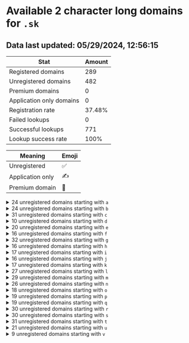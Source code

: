 # Available 2 character long domains for `.sk`

## Data last updated: 05/29/2024, 12:56:15

|Stat|Amount|
|--|--|
|Registered domains|289|
|Unregistered domains|482|
|Premium domains|0|
|Application only domains|0|
|Registration rate|37.48%|
|Failed lookups|0|
|Successful lookups|771|
|Lookup success rate|100%|


|Meaning|Emoji|
|--|--|
|Unregistered|:white_check_mark:|
|Application only|:writing_hand:|
|Premium domain|:gem:|

<details>
<summary>24 unregistered domains starting with <bold><code>a</code></bold></summary>

|Type|Domain|
|--|--|
|:white_check_mark:|`a4.sk`|
|:white_check_mark:|`a5.sk`|
|:white_check_mark:|`a6.sk`|
|:white_check_mark:|`a7.sk`|
|:white_check_mark:|`a8.sk`|
|:white_check_mark:|`a9.sk`|
|:white_check_mark:|`ac.sk`|
|:white_check_mark:|`ad.sk`|
|:white_check_mark:|`ae.sk`|
|:white_check_mark:|`af.sk`|
|:white_check_mark:|`ag.sk`|
|:white_check_mark:|`ai.sk`|
|:white_check_mark:|`al.sk`|
|:white_check_mark:|`am.sk`|
|:white_check_mark:|`an.sk`|
|:white_check_mark:|`ao.sk`|
|:white_check_mark:|`aq.sk`|
|:white_check_mark:|`ar.sk`|
|:white_check_mark:|`as.sk`|
|:white_check_mark:|`at.sk`|
|:white_check_mark:|`au.sk`|
|:white_check_mark:|`aw.sk`|
|:white_check_mark:|`ax.sk`|
|:white_check_mark:|`az.sk`|
</details>
<details>
<summary>24 unregistered domains starting with <bold><code>b</code></bold></summary>

|Type|Domain|
|--|--|
|:white_check_mark:|`ba.sk`|
|:white_check_mark:|`bb.sk`|
|:white_check_mark:|`bc.sk`|
|:white_check_mark:|`bd.sk`|
|:white_check_mark:|`be.sk`|
|:white_check_mark:|`bf.sk`|
|:white_check_mark:|`bg.sk`|
|:white_check_mark:|`bh.sk`|
|:white_check_mark:|`bi.sk`|
|:white_check_mark:|`bj.sk`|
|:white_check_mark:|`bl.sk`|
|:white_check_mark:|`bm.sk`|
|:white_check_mark:|`bn.sk`|
|:white_check_mark:|`bo.sk`|
|:white_check_mark:|`bp.sk`|
|:white_check_mark:|`bq.sk`|
|:white_check_mark:|`br.sk`|
|:white_check_mark:|`bs.sk`|
|:white_check_mark:|`bt.sk`|
|:white_check_mark:|`bv.sk`|
|:white_check_mark:|`bw.sk`|
|:white_check_mark:|`bx.sk`|
|:white_check_mark:|`by.sk`|
|:white_check_mark:|`bz.sk`|
</details>
<details>
<summary>31 unregistered domains starting with <bold><code>c</code></bold></summary>

|Type|Domain|
|--|--|
|:white_check_mark:|`c0.sk`|
|:white_check_mark:|`c4.sk`|
|:white_check_mark:|`c5.sk`|
|:white_check_mark:|`c6.sk`|
|:white_check_mark:|`c7.sk`|
|:white_check_mark:|`ca.sk`|
|:white_check_mark:|`cb.sk`|
|:white_check_mark:|`cc.sk`|
|:white_check_mark:|`cd.sk`|
|:white_check_mark:|`ce.sk`|
|:white_check_mark:|`cf.sk`|
|:white_check_mark:|`cg.sk`|
|:white_check_mark:|`ch.sk`|
|:white_check_mark:|`ci.sk`|
|:white_check_mark:|`cj.sk`|
|:white_check_mark:|`ck.sk`|
|:white_check_mark:|`cl.sk`|
|:white_check_mark:|`cm.sk`|
|:white_check_mark:|`cn.sk`|
|:white_check_mark:|`co.sk`|
|:white_check_mark:|`cp.sk`|
|:white_check_mark:|`cq.sk`|
|:white_check_mark:|`cr.sk`|
|:white_check_mark:|`cs.sk`|
|:white_check_mark:|`ct.sk`|
|:white_check_mark:|`cu.sk`|
|:white_check_mark:|`cv.sk`|
|:white_check_mark:|`cw.sk`|
|:white_check_mark:|`cx.sk`|
|:white_check_mark:|`cy.sk`|
|:white_check_mark:|`cz.sk`|
</details>
<details>
<summary>10 unregistered domains starting with <bold><code>d</code></bold></summary>

|Type|Domain|
|--|--|
|:white_check_mark:|`d3.sk`|
|:white_check_mark:|`de.sk`|
|:white_check_mark:|`df.sk`|
|:white_check_mark:|`dg.sk`|
|:white_check_mark:|`dj.sk`|
|:white_check_mark:|`dk.sk`|
|:white_check_mark:|`dm.sk`|
|:white_check_mark:|`do.sk`|
|:white_check_mark:|`dy.sk`|
|:white_check_mark:|`dz.sk`|
</details>
<details>
<summary>20 unregistered domains starting with <bold><code>e</code></bold></summary>

|Type|Domain|
|--|--|
|:white_check_mark:|`e0.sk`|
|:white_check_mark:|`e2.sk`|
|:white_check_mark:|`e3.sk`|
|:white_check_mark:|`e4.sk`|
|:white_check_mark:|`e5.sk`|
|:white_check_mark:|`ec.sk`|
|:white_check_mark:|`ee.sk`|
|:white_check_mark:|`ef.sk`|
|:white_check_mark:|`eg.sk`|
|:white_check_mark:|`eh.sk`|
|:white_check_mark:|`ei.sk`|
|:white_check_mark:|`ej.sk`|
|:white_check_mark:|`ek.sk`|
|:white_check_mark:|`el.sk`|
|:white_check_mark:|`em.sk`|
|:white_check_mark:|`er.sk`|
|:white_check_mark:|`es.sk`|
|:white_check_mark:|`ew.sk`|
|:white_check_mark:|`ex.sk`|
|:white_check_mark:|`ez.sk`|
</details>
<details>
<summary>16 unregistered domains starting with <bold><code>f</code></bold></summary>

|Type|Domain|
|--|--|
|:white_check_mark:|`f6.sk`|
|:white_check_mark:|`f7.sk`|
|:white_check_mark:|`fe.sk`|
|:white_check_mark:|`ff.sk`|
|:white_check_mark:|`fi.sk`|
|:white_check_mark:|`fj.sk`|
|:white_check_mark:|`fk.sk`|
|:white_check_mark:|`fm.sk`|
|:white_check_mark:|`fo.sk`|
|:white_check_mark:|`fp.sk`|
|:white_check_mark:|`fq.sk`|
|:white_check_mark:|`fr.sk`|
|:white_check_mark:|`fw.sk`|
|:white_check_mark:|`fx.sk`|
|:white_check_mark:|`fy.sk`|
|:white_check_mark:|`fz.sk`|
</details>
<details>
<summary>32 unregistered domains starting with <bold><code>g</code></bold></summary>

|Type|Domain|
|--|--|
|:white_check_mark:|`g0.sk`|
|:white_check_mark:|`g1.sk`|
|:white_check_mark:|`g2.sk`|
|:white_check_mark:|`g3.sk`|
|:white_check_mark:|`g4.sk`|
|:white_check_mark:|`g5.sk`|
|:white_check_mark:|`g9.sk`|
|:white_check_mark:|`ga.sk`|
|:white_check_mark:|`gb.sk`|
|:white_check_mark:|`gc.sk`|
|:white_check_mark:|`gd.sk`|
|:white_check_mark:|`ge.sk`|
|:white_check_mark:|`gf.sk`|
|:white_check_mark:|`gg.sk`|
|:white_check_mark:|`gh.sk`|
|:white_check_mark:|`gi.sk`|
|:white_check_mark:|`gj.sk`|
|:white_check_mark:|`gk.sk`|
|:white_check_mark:|`gl.sk`|
|:white_check_mark:|`gm.sk`|
|:white_check_mark:|`gn.sk`|
|:white_check_mark:|`gp.sk`|
|:white_check_mark:|`gq.sk`|
|:white_check_mark:|`gr.sk`|
|:white_check_mark:|`gs.sk`|
|:white_check_mark:|`gt.sk`|
|:white_check_mark:|`gu.sk`|
|:white_check_mark:|`gv.sk`|
|:white_check_mark:|`gw.sk`|
|:white_check_mark:|`gx.sk`|
|:white_check_mark:|`gy.sk`|
|:white_check_mark:|`gz.sk`|
</details>
<details>
<summary>16 unregistered domains starting with <bold><code>h</code></bold></summary>

|Type|Domain|
|--|--|
|:white_check_mark:|`h6.sk`|
|:white_check_mark:|`h7.sk`|
|:white_check_mark:|`h8.sk`|
|:white_check_mark:|`h9.sk`|
|:white_check_mark:|`hh.sk`|
|:white_check_mark:|`hi.sk`|
|:white_check_mark:|`hk.sk`|
|:white_check_mark:|`hm.sk`|
|:white_check_mark:|`hn.sk`|
|:white_check_mark:|`hq.sk`|
|:white_check_mark:|`hr.sk`|
|:white_check_mark:|`hs.sk`|
|:white_check_mark:|`ht.sk`|
|:white_check_mark:|`hu.sk`|
|:white_check_mark:|`hv.sk`|
|:white_check_mark:|`hw.sk`|
</details>
<details>
<summary>17 unregistered domains starting with <bold><code>i</code></bold></summary>

|Type|Domain|
|--|--|
|:white_check_mark:|`i6.sk`|
|:white_check_mark:|`i7.sk`|
|:white_check_mark:|`i8.sk`|
|:white_check_mark:|`ia.sk`|
|:white_check_mark:|`id.sk`|
|:white_check_mark:|`ie.sk`|
|:white_check_mark:|`ii.sk`|
|:white_check_mark:|`il.sk`|
|:white_check_mark:|`im.sk`|
|:white_check_mark:|`in.sk`|
|:white_check_mark:|`io.sk`|
|:white_check_mark:|`iq.sk`|
|:white_check_mark:|`ir.sk`|
|:white_check_mark:|`is.sk`|
|:white_check_mark:|`it.sk`|
|:white_check_mark:|`ix.sk`|
|:white_check_mark:|`iz.sk`|
</details>
<details>
<summary>16 unregistered domains starting with <bold><code>j</code></bold></summary>

|Type|Domain|
|--|--|
|:white_check_mark:|`j5.sk`|
|:white_check_mark:|`j6.sk`|
|:white_check_mark:|`j7.sk`|
|:white_check_mark:|`j8.sk`|
|:white_check_mark:|`ji.sk`|
|:white_check_mark:|`jj.sk`|
|:white_check_mark:|`jk.sk`|
|:white_check_mark:|`jl.sk`|
|:white_check_mark:|`jm.sk`|
|:white_check_mark:|`jn.sk`|
|:white_check_mark:|`jo.sk`|
|:white_check_mark:|`jp.sk`|
|:white_check_mark:|`js.sk`|
|:white_check_mark:|`jt.sk`|
|:white_check_mark:|`ju.sk`|
|:white_check_mark:|`jv.sk`|
</details>
<details>
<summary>17 unregistered domains starting with <bold><code>k</code></bold></summary>

|Type|Domain|
|--|--|
|:white_check_mark:|`k3.sk`|
|:white_check_mark:|`ke.sk`|
|:white_check_mark:|`kg.sk`|
|:white_check_mark:|`kh.sk`|
|:white_check_mark:|`ki.sk`|
|:white_check_mark:|`kl.sk`|
|:white_check_mark:|`km.sk`|
|:white_check_mark:|`kn.sk`|
|:white_check_mark:|`ko.sk`|
|:white_check_mark:|`kp.sk`|
|:white_check_mark:|`kr.sk`|
|:white_check_mark:|`ku.sk`|
|:white_check_mark:|`kv.sk`|
|:white_check_mark:|`kw.sk`|
|:white_check_mark:|`kx.sk`|
|:white_check_mark:|`ky.sk`|
|:white_check_mark:|`kz.sk`|
</details>
<details>
<summary>27 unregistered domains starting with <bold><code>l</code></bold></summary>

|Type|Domain|
|--|--|
|:white_check_mark:|`l0.sk`|
|:white_check_mark:|`l1.sk`|
|:white_check_mark:|`l2.sk`|
|:white_check_mark:|`l7.sk`|
|:white_check_mark:|`l8.sk`|
|:white_check_mark:|`l9.sk`|
|:white_check_mark:|`la.sk`|
|:white_check_mark:|`lb.sk`|
|:white_check_mark:|`lc.sk`|
|:white_check_mark:|`ld.sk`|
|:white_check_mark:|`lf.sk`|
|:white_check_mark:|`lg.sk`|
|:white_check_mark:|`lh.sk`|
|:white_check_mark:|`li.sk`|
|:white_check_mark:|`lj.sk`|
|:white_check_mark:|`lk.sk`|
|:white_check_mark:|`ll.sk`|
|:white_check_mark:|`lm.sk`|
|:white_check_mark:|`lq.sk`|
|:white_check_mark:|`lr.sk`|
|:white_check_mark:|`ls.sk`|
|:white_check_mark:|`lt.sk`|
|:white_check_mark:|`lu.sk`|
|:white_check_mark:|`lv.sk`|
|:white_check_mark:|`lw.sk`|
|:white_check_mark:|`lx.sk`|
|:white_check_mark:|`ly.sk`|
</details>
<details>
<summary>29 unregistered domains starting with <bold><code>m</code></bold></summary>

|Type|Domain|
|--|--|
|:white_check_mark:|`m0.sk`|
|:white_check_mark:|`m1.sk`|
|:white_check_mark:|`m2.sk`|
|:white_check_mark:|`m3.sk`|
|:white_check_mark:|`ma.sk`|
|:white_check_mark:|`mb.sk`|
|:white_check_mark:|`mc.sk`|
|:white_check_mark:|`md.sk`|
|:white_check_mark:|`me.sk`|
|:white_check_mark:|`mf.sk`|
|:white_check_mark:|`mg.sk`|
|:white_check_mark:|`mh.sk`|
|:white_check_mark:|`mj.sk`|
|:white_check_mark:|`mk.sk`|
|:white_check_mark:|`ml.sk`|
|:white_check_mark:|`mm.sk`|
|:white_check_mark:|`mn.sk`|
|:white_check_mark:|`mo.sk`|
|:white_check_mark:|`mp.sk`|
|:white_check_mark:|`mq.sk`|
|:white_check_mark:|`mr.sk`|
|:white_check_mark:|`ms.sk`|
|:white_check_mark:|`mt.sk`|
|:white_check_mark:|`mu.sk`|
|:white_check_mark:|`mv.sk`|
|:white_check_mark:|`mw.sk`|
|:white_check_mark:|`mx.sk`|
|:white_check_mark:|`my.sk`|
|:white_check_mark:|`mz.sk`|
</details>
<details>
<summary>26 unregistered domains starting with <bold><code>n</code></bold></summary>

|Type|Domain|
|--|--|
|:white_check_mark:|`n7.sk`|
|:white_check_mark:|`n8.sk`|
|:white_check_mark:|`n9.sk`|
|:white_check_mark:|`na.sk`|
|:white_check_mark:|`nc.sk`|
|:white_check_mark:|`nd.sk`|
|:white_check_mark:|`ne.sk`|
|:white_check_mark:|`nf.sk`|
|:white_check_mark:|`ng.sk`|
|:white_check_mark:|`nh.sk`|
|:white_check_mark:|`ni.sk`|
|:white_check_mark:|`nj.sk`|
|:white_check_mark:|`nk.sk`|
|:white_check_mark:|`nl.sk`|
|:white_check_mark:|`nm.sk`|
|:white_check_mark:|`nn.sk`|
|:white_check_mark:|`no.sk`|
|:white_check_mark:|`np.sk`|
|:white_check_mark:|`nq.sk`|
|:white_check_mark:|`nr.sk`|
|:white_check_mark:|`nt.sk`|
|:white_check_mark:|`nu.sk`|
|:white_check_mark:|`nv.sk`|
|:white_check_mark:|`nw.sk`|
|:white_check_mark:|`nx.sk`|
|:white_check_mark:|`nz.sk`|
</details>
<details>
<summary>18 unregistered domains starting with <bold><code>o</code></bold></summary>

|Type|Domain|
|--|--|
|:white_check_mark:|`o0.sk`|
|:white_check_mark:|`o1.sk`|
|:white_check_mark:|`o2.sk`|
|:white_check_mark:|`o3.sk`|
|:white_check_mark:|`o5.sk`|
|:white_check_mark:|`o6.sk`|
|:white_check_mark:|`o8.sk`|
|:white_check_mark:|`oa.sk`|
|:white_check_mark:|`ob.sk`|
|:white_check_mark:|`oc.sk`|
|:white_check_mark:|`od.sk`|
|:white_check_mark:|`oe.sk`|
|:white_check_mark:|`ol.sk`|
|:white_check_mark:|`om.sk`|
|:white_check_mark:|`ow.sk`|
|:white_check_mark:|`ox.sk`|
|:white_check_mark:|`oy.sk`|
|:white_check_mark:|`oz.sk`|
</details>
<details>
<summary>19 unregistered domains starting with <bold><code>p</code></bold></summary>

|Type|Domain|
|--|--|
|:white_check_mark:|`p6.sk`|
|:white_check_mark:|`pa.sk`|
|:white_check_mark:|`pe.sk`|
|:white_check_mark:|`pf.sk`|
|:white_check_mark:|`pg.sk`|
|:white_check_mark:|`ph.sk`|
|:white_check_mark:|`pi.sk`|
|:white_check_mark:|`pk.sk`|
|:white_check_mark:|`pl.sk`|
|:white_check_mark:|`pm.sk`|
|:white_check_mark:|`pn.sk`|
|:white_check_mark:|`po.sk`|
|:white_check_mark:|`pr.sk`|
|:white_check_mark:|`ps.sk`|
|:white_check_mark:|`pt.sk`|
|:white_check_mark:|`pu.sk`|
|:white_check_mark:|`pv.sk`|
|:white_check_mark:|`pw.sk`|
|:white_check_mark:|`py.sk`|
</details>
<details>
<summary>19 unregistered domains starting with <bold><code>q</code></bold></summary>

|Type|Domain|
|--|--|
|:white_check_mark:|`q0.sk`|
|:white_check_mark:|`q1.sk`|
|:white_check_mark:|`q2.sk`|
|:white_check_mark:|`q3.sk`|
|:white_check_mark:|`q4.sk`|
|:white_check_mark:|`q5.sk`|
|:white_check_mark:|`q6.sk`|
|:white_check_mark:|`q8.sk`|
|:white_check_mark:|`q9.sk`|
|:white_check_mark:|`qa.sk`|
|:white_check_mark:|`qd.sk`|
|:white_check_mark:|`qe.sk`|
|:white_check_mark:|`qf.sk`|
|:white_check_mark:|`qg.sk`|
|:white_check_mark:|`qk.sk`|
|:white_check_mark:|`ql.sk`|
|:white_check_mark:|`qn.sk`|
|:white_check_mark:|`qy.sk`|
|:white_check_mark:|`qz.sk`|
</details>
<details>
<summary>30 unregistered domains starting with <bold><code>r</code></bold></summary>

|Type|Domain|
|--|--|
|:white_check_mark:|`r0.sk`|
|:white_check_mark:|`r1.sk`|
|:white_check_mark:|`r2.sk`|
|:white_check_mark:|`r3.sk`|
|:white_check_mark:|`r4.sk`|
|:white_check_mark:|`r5.sk`|
|:white_check_mark:|`r6.sk`|
|:white_check_mark:|`r7.sk`|
|:white_check_mark:|`r8.sk`|
|:white_check_mark:|`r9.sk`|
|:white_check_mark:|`ra.sk`|
|:white_check_mark:|`re.sk`|
|:white_check_mark:|`rh.sk`|
|:white_check_mark:|`ri.sk`|
|:white_check_mark:|`rj.sk`|
|:white_check_mark:|`rk.sk`|
|:white_check_mark:|`rl.sk`|
|:white_check_mark:|`rm.sk`|
|:white_check_mark:|`ro.sk`|
|:white_check_mark:|`rp.sk`|
|:white_check_mark:|`rq.sk`|
|:white_check_mark:|`rr.sk`|
|:white_check_mark:|`rs.sk`|
|:white_check_mark:|`rt.sk`|
|:white_check_mark:|`ru.sk`|
|:white_check_mark:|`rv.sk`|
|:white_check_mark:|`rw.sk`|
|:white_check_mark:|`rx.sk`|
|:white_check_mark:|`ry.sk`|
|:white_check_mark:|`rz.sk`|
</details>
<details>
<summary>30 unregistered domains starting with <bold><code>s</code></bold></summary>

|Type|Domain|
|--|--|
|:white_check_mark:|`s0.sk`|
|:white_check_mark:|`s1.sk`|
|:white_check_mark:|`s2.sk`|
|:white_check_mark:|`s3.sk`|
|:white_check_mark:|`s4.sk`|
|:white_check_mark:|`s6.sk`|
|:white_check_mark:|`s7.sk`|
|:white_check_mark:|`s8.sk`|
|:white_check_mark:|`s9.sk`|
|:white_check_mark:|`sa.sk`|
|:white_check_mark:|`sb.sk`|
|:white_check_mark:|`sc.sk`|
|:white_check_mark:|`sd.sk`|
|:white_check_mark:|`se.sk`|
|:white_check_mark:|`sg.sk`|
|:white_check_mark:|`sh.sk`|
|:white_check_mark:|`si.sk`|
|:white_check_mark:|`sj.sk`|
|:white_check_mark:|`sl.sk`|
|:white_check_mark:|`sm.sk`|
|:white_check_mark:|`sn.sk`|
|:white_check_mark:|`so.sk`|
|:white_check_mark:|`sr.sk`|
|:white_check_mark:|`st.sk`|
|:white_check_mark:|`su.sk`|
|:white_check_mark:|`sv.sk`|
|:white_check_mark:|`sw.sk`|
|:white_check_mark:|`sx.sk`|
|:white_check_mark:|`sy.sk`|
|:white_check_mark:|`sz.sk`|
</details>
<details>
<summary>31 unregistered domains starting with <bold><code>t</code></bold></summary>

|Type|Domain|
|--|--|
|:white_check_mark:|`t0.sk`|
|:white_check_mark:|`t1.sk`|
|:white_check_mark:|`t2.sk`|
|:white_check_mark:|`t3.sk`|
|:white_check_mark:|`t8.sk`|
|:white_check_mark:|`t9.sk`|
|:white_check_mark:|`ta.sk`|
|:white_check_mark:|`tb.sk`|
|:white_check_mark:|`tc.sk`|
|:white_check_mark:|`td.sk`|
|:white_check_mark:|`te.sk`|
|:white_check_mark:|`tf.sk`|
|:white_check_mark:|`tg.sk`|
|:white_check_mark:|`th.sk`|
|:white_check_mark:|`tj.sk`|
|:white_check_mark:|`tk.sk`|
|:white_check_mark:|`tl.sk`|
|:white_check_mark:|`tm.sk`|
|:white_check_mark:|`tn.sk`|
|:white_check_mark:|`to.sk`|
|:white_check_mark:|`tp.sk`|
|:white_check_mark:|`tq.sk`|
|:white_check_mark:|`tr.sk`|
|:white_check_mark:|`ts.sk`|
|:white_check_mark:|`tt.sk`|
|:white_check_mark:|`tu.sk`|
|:white_check_mark:|`tv.sk`|
|:white_check_mark:|`tw.sk`|
|:white_check_mark:|`tx.sk`|
|:white_check_mark:|`ty.sk`|
|:white_check_mark:|`tz.sk`|
</details>
<details>
<summary>21 unregistered domains starting with <bold><code>u</code></bold></summary>

|Type|Domain|
|--|--|
|:white_check_mark:|`u0.sk`|
|:white_check_mark:|`u1.sk`|
|:white_check_mark:|`ua.sk`|
|:white_check_mark:|`ub.sk`|
|:white_check_mark:|`uc.sk`|
|:white_check_mark:|`ud.sk`|
|:white_check_mark:|`ue.sk`|
|:white_check_mark:|`uf.sk`|
|:white_check_mark:|`ug.sk`|
|:white_check_mark:|`uk.sk`|
|:white_check_mark:|`um.sk`|
|:white_check_mark:|`uq.sk`|
|:white_check_mark:|`ur.sk`|
|:white_check_mark:|`us.sk`|
|:white_check_mark:|`ut.sk`|
|:white_check_mark:|`uu.sk`|
|:white_check_mark:|`uv.sk`|
|:white_check_mark:|`uw.sk`|
|:white_check_mark:|`ux.sk`|
|:white_check_mark:|`uy.sk`|
|:white_check_mark:|`uz.sk`|
</details>
<details>
<summary>9 unregistered domains starting with <bold><code>v</code></bold></summary>

|Type|Domain|
|--|--|
|:white_check_mark:|`va.sk`|
|:white_check_mark:|`vb.sk`|
|:white_check_mark:|`vc.sk`|
|:white_check_mark:|`ve.sk`|
|:white_check_mark:|`vf.sk`|
|:white_check_mark:|`vg.sk`|
|:white_check_mark:|`vi.sk`|
|:white_check_mark:|`vn.sk`|
|:white_check_mark:|`vo.sk`|
</details>